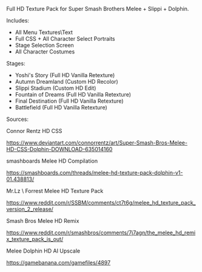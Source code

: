 Full HD Texture Pack for Super Smash Brothers Melee + Slippi + Dolphin.

Includes:

- All Menu Textures\Text
- Full CSS + All Character Select Portraits
- Stage Selection Screen
- All Character Costumes

Stages:

- Yoshi's Story (Full HD Vanilla Retexture)
- Autumn Dreamland (Custom HD Recolor)
- Slippi Stadium (Custom HD Edit)
- Fountain of Dreams (Full HD Vanilla Retexture)
- Final Destination (Full HD Vanilla Retexture)
- Battlefield (Full HD Vanilla Retexture)

Sources:

Connor Rentz HD CSS

https://www.deviantart.com/connorrentz/art/Super-Smash-Bros-Melee-HD-CSS-Dolphin-DOWNLOAD-635014160

smashboards Melee HD Compilation

https://smashboards.com/threads/melee-hd-texture-pack-dolphin-v1-01.438813/

Mr.Lz \ Forrest Melee HD Texture Pack

https://www.reddit.com/r/SSBM/comments/ct7t6g/melee_hd_texture_pack_version_2_release/

Smash Bros Melee HD Remix

https://www.reddit.com/r/smashbros/comments/7j7agn/the_melee_hd_remix_texture_pack_is_out/

Melee Dolphin HD AI Upscale

https://gamebanana.com/gamefiles/4897
